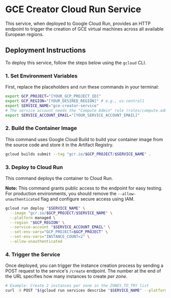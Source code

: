 # GCE Creator Cloud Run Service

This service, when deployed to Google Cloud Run, provides an HTTP endpoint to trigger the creation of GCE virtual machines across all available European regions.

## Deployment Instructions

To deploy this service, follow the steps below using the `gcloud` CLI.

### 1. Set Environment Variables

First, replace the placeholders and run these commands in your terminal:

```bash
export GCP_PROJECT="[YOUR_GCP_PROJECT_ID]"
export GCP_REGION="[YOUR_DESIRED_REGION]" # e.g., us-central1
export SERVICE_NAME="gce-creator-service"
# The service account needs the "Compute Admin" role (roles/compute.admin)
export SERVICE_ACCOUNT_EMAIL="[YOUR_SERVICE_ACCOUNT_EMAIL]"
```

### 2. Build the Container Image

This command uses Google Cloud Build to build your container image from the source code and store it in the Artifact Registry.

```bash
gcloud builds submit --tag "gcr.io/$GCP_PROJECT/$SERVICE_NAME" .
```

### 3. Deploy to Cloud Run

This command deploys the container to Cloud Run.

**Note:** This command grants public access to the endpoint for easy testing. For production environments, you should remove the `--allow-unauthenticated` flag and configure secure access using IAM.

```bash
gcloud run deploy "$SERVICE_NAME" \
  --image "gcr.io/$GCP_PROJECT/$SERVICE_NAME" \
  --platform managed \
  --region "$GCP_REGION" \
  --service-account "$SERVICE_ACCOUNT_EMAIL" \
  --set-env-vars="GCP_PROJECT=$GCP_PROJECT" \
  --set-env-vars="INSTANCE_COUNT=2" \
  --allow-unauthenticated
```

### 4. Trigger the Service

Once deployed, you can trigger the instance creation process by sending a POST request to the service's `/create` endpoint. The number at the end of the URL specifies how many instances to create *per zone*.

```bash
# Example: Create 2 instances per zone in the ZONES_TO_TRY list
curl -X POST "$(gcloud run services describe "$SERVICE_NAME" --platform managed --region "$GCP_REGION" --format='value(status.url)')/create/2"
```

